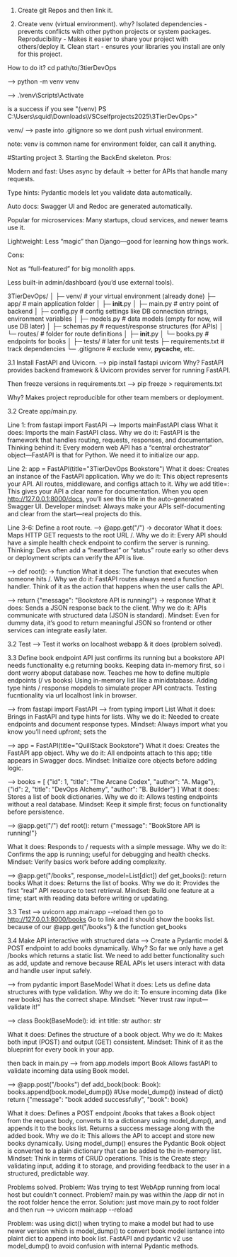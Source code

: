 1. Create git Repos and then link it.

2. Create venv (virtual environment).
why? 
Isolated dependencies - prevents conflicts with other python projects or system packages.
Reproducibility - Makes it easier to share your project with others/deploy it.
Clean start - ensures your libraries you install are only for this project.

How to do it?
cd path/to/3tierDevOps

--> python -m venv venv

--> .\venv\Scripts\Activate

is a success if you see "(venv) PS C:\Users\squid\Downloads\VSCselfprojects2025\3TierDevOps>"

venv/ --> paste into .gitignore so we dont push virtual environment.

note: venv is common name for environment folder, can call it anything.

#Starting project
3. Starting the BackEnd skeleton.
Pros:

Modern and fast: Uses async by default → better for APIs that handle many requests.

Type hints: Pydantic models let you validate data automatically.

Auto docs: Swagger UI and Redoc are generated automatically.

Popular for microservices: Many startups, cloud services, and newer teams use it.

Lightweight: Less “magic” than Django—good for learning how things work.

Cons:

Not as “full-featured” for big monolith apps.

Less built-in admin/dashboard (you’d use external tools).

3TierDevOps/
│
├─ venv/                  # your virtual environment (already done)
├─ app/                   # main application folder
│   ├─ __init__.py
│   ├─ main.py             # entry point of backend
│   ├─ config.py           # config settings like DB connection strings, environment variables
│   ├─ models.py           # data models (empty for now, will use DB later)
│   ├─ schemas.py          # request/response structures (for APIs)
│   └─ routes/             # folder for route definitions
│       ├─ __init__.py
│       └─ books.py        # endpoints for books
│
├─ tests/                  # later for unit tests
├─ requirements.txt        # track dependencies
└─ .gitignore              # exclude venv, __pycache__, etc.

3.1 Install FastAPI and Uvicorn.
--> pip install fastapi uvicorn
Why? FastAPI provides backend framework & Uvicorn provides server for running FastAPI.

Then freeze versions in requirements.txt
--> pip freeze > requirements.txt

Why? Makes project reproducible for other team members or deployment.

3.2 Create app/main.py.

Line 1: from fastapi import FastAPi
--> Imports mainFastAPI class
What it does: Imports the main FastAPI class.
Why we do it: FastAPI is the framework that handles routing, requests, responses, and documentation.
Thinking behind it: Every modern web API has a “central orchestrator” object—FastAPI is that for Python. We need it to initialize our app.

Line 2: app = FastAPI(title="3TierDevOps Bookstore")
What it does: Creates an instance of the FastAPI application.
Why we do it: This object represents your API. All routes, middleware, and configs attach to it.
Why we add title=: This gives your API a clear name for documentation. When you open http://127.0.0.1:8000/docs, you’ll see this title in the auto-generated Swagger UI.
Developer mindset: Always make your APIs self-documenting and clear from the start—real projects do this.

Line 3-6: Define a root route. 
--> @app.get("/") → decorator
What it does: Maps HTTP GET requests to the root URL /.
Why we do it: Every API should have a simple health check endpoint to confirm the server is running.
Thinking: Devs often add a “heartbeat” or “status” route early so other devs or deployment scripts can verify the API is live.

--> def root(): → function
What it does: The function that executes when someone hits /.
Why we do it: FastAPI routes always need a function handler. Think of it as the action that happens when the user calls the API.

--> return {"message": "Bookstore API is running!"} → response
What it does: Sends a JSON response back to the client.
Why we do it: APIs communicate with structured data (JSON is standard).
Mindset: Even for dummy data, it’s good to return meaningful JSON so frontend or other services can integrate easily later.

3.2 Test --> Test it works on localhost webapp & it does (problem solved).

3.3 Define book endpoint
API just confirms its running but a bookstore API needs functionality e.g returning books. Keeping data in-memory first, so i dont worry aboput database now.
Teaches me how to define multiple endpoints (/ vs books)
Using in-memory list like a minidatabase.
Adding type hints / response mopdels to simulate proper API contracts.
Testing fucntionality via url localhost link in browser.

--> from fastapi import FastAPI
--> from typing import List
What it does: Brings in FastAPI and type hints for lists.
Why we do it: Needed to create endpoints and document response types.
Mindset: Always import what you know you’ll need upfront; sets the 

--> app = FastAPI(title="QuillStack Bookstore")
What it does: Creates the FastAPI app object.
Why we do it: All endpoints attach to this app; title appears in Swagger docs.
Mindset: Initialize core objects before adding logic.

--> books = [
    {"id": 1, "title": "The Arcane Codex", "author": "A. Mage"},
    {"id": 2, "title": "DevOps Alchemy", "author": "B. Builder"}
]
What it does: Stores a list of book dictionaries.
Why we do it: Allows testing endpoints without a real database.
Mindset: Keep it simple first; focus on functionality before persistence.

--> @app.get("/")
def root():
    return {"message": "BookStore API is running!"}

What it does: Responds to / requests with a simple message.
Why we do it: Confirms the app is running; useful for debugging and health checks.
Mindset: Verify basics work before adding complexity.

--> @app.get("/books", response_model=List[dict])
def get_books():
    return books
What it does: Returns the list of books.
Why we do it: Provides the first “real” API resource to test retrieval.
Mindset: Build one feature at a time; start with reading data before writing or updating.

3.3 Test --> uvicorn app.main:app --reload
then go to http://127.0.0.1:8000/books 
Go to link and it should show the books list. because of our @app.get("/books") & the function get_books 

3.4 Make API interactive with structured data --> Create a Pydantic model & POST endpoint to add books dynamically.
Why? So far we only have a get /books which returns a static list. We need to add better functionality such as add, update and remove because REAL APIs let users interact with data and handle user input safely.

--> from pydantic import BaseModel
What it does: Lets us define data structures with type validation.
Why we do it: To ensure incoming data (like new books) has the correct shape.
Mindset: “Never trust raw input—validate it!”

--> class Book(BaseModel):
    id: int
    title: str
    author: str

What it does: Defines the structure of a book object.
Why we do it: Makes both input (POST) and output (GET) consistent.
Mindset: Think of it as the blueprint for every book in your app.

then back in main.py
--> from app.models import Book
Allows fastAPI to validate incoming data using Book model.

--> @app.post("/books")
def add_book(book: Book):
    books.append(book.model_dump()) #Use model_dump()) instead of dict()
    return {"message": "book added successfully", "book": book}

What it does: Defines a POST endpoint /books that takes a Book object from the request body, converts it to a dictionary using model_dump(), and appends it to the books list. Returns a success message along with the added book.
Why we do it: This allows the API to accept and store new books dynamically. Using model_dump() ensures the Pydantic Book object is converted to a plain dictionary that can be added to the in-memory list.
Mindset: Think in terms of CRUD operations. This is the Create step: validating input, adding it to storage, and providing feedback to the user in a structured, predictable way.

Problems solved.
Problem: Was trying to test WebApp running from local host but couldn't connect. Problem? main.py was within the /app dir not in the root folder hence the error.
Solution: just move main.py to root folder and then run --> uvicorn main:app --reload

Problem: was using dict() when tryting to make a model but had to use newer version which is model_dump() to convert book model isntance into plaint dict to append into book list. FastAPI and pydantic v2 use model_dump() to avoid confusion with internal Pydantic methods.